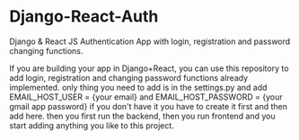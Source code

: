 # Django-React-Auth
Django &amp; React JS Authentication App with login, registration and password changing functions. 

If you are building your app in Django+React, you can use this repository to add login, registration and 
changing password functions already implemented. only thing you need to add is in the settings.py
and add EMAIL_HOST_USER = {your email} and EMAIL_HOST_PASSWORD = {your gmail app password} if you don't have it 
you have to create it first and then add here. then you first run the backend, then you run frontend and you 
start adding anything you like to this project.
